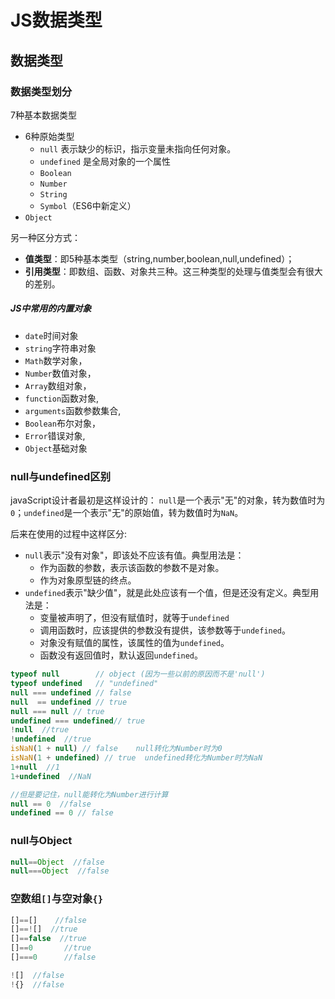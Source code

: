 
# JS数据类型

## 数据类型
### 数据类型划分
7种基本数据类型
- 6种原始类型
  - `null` 表示缺少的标识，指示变量未指向任何对象。
  - `undefined` 是全局对象的一个属性
  - `Boolean`
  - `Number`
  - `String`
  - `Symbol`（ES6中新定义）
- `Object`

另一种区分方式：

- **值类型**：即5种基本类型（string,number,boolean,null,undefined）；
- **引用类型**：即数组、函数、对象共三种。这三种类型的处理与值类型会有很大的差别。

##### JS中常用的内置对象

- `date`时间对象
- `string`字符串对象
- `Math`数学对象，
- `Number`数值对象，
- `Array`数组对象，
- `function`函数对象,
- `arguments`函数参数集合,
- `Boolean`布尔对象，
- `Error`错误对象,
- `Object`基础对象


### null与undefined区别

javaScript设计者最初是这样设计的：
`null`是一个表示"无"的对象，转为数值时为`0`；`undefined`是一个表示"无"的原始值，转为数值时为`NaN`。

后来在使用的过程中这样区分:
- `null`表示"没有对象"，即该处不应该有值。典型用法是：
  - 作为函数的参数，表示该函数的参数不是对象。  
  - 作为对象原型链的终点。
- `undefined`表示"缺少值"，就是此处应该有一个值，但是还没有定义。典型用法是：
  - 变量被声明了，但没有赋值时，就等于`undefined`
  - 调用函数时，应该提供的参数没有提供，该参数等于`undefined`。  
  - 对象没有赋值的属性，该属性的值为`undefined`。  
  - 函数没有返回值时，默认返回`undefined`。

```js
typeof null        // object (因为一些以前的原因而不是'null')
typeof undefined   // "undefined"
null === undefined // false
null  == undefined // true
null === null // true
undefined === undefined// true
!null  //true
!undefined  //true
isNaN(1 + null) // false    null转化为Number时为0
isNaN(1 + undefined) // true  undefined转化为Number时为NaN
1+null  //1
1+undefined  //NaN

//但是要记住，null能转化为Number进行计算
null == 0  //false
undefined == 0 // false
```

### null与Object

```js
null==Object  //false
null===Object  //false
```

### 空数组`[]`与空对象`{}`

```js
[]==[]    //false
[]==![]  //true
[]==false  //true
[]==0       //true
[]===0      //false

![]  //false
!{}  //false
```

